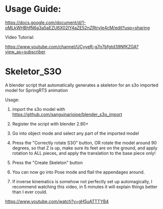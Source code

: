 # Usage Guide:
https://docs.google.com/document/d/1-oMLkWHBhfN6a3a5aEZU6X02lY4aZE52nZRtrvIe4cM/edit?usp=sharing

Video Tutorial:

https://www.youtube.com/channel/UCyyeR-g7n7bfgtd39NfKZGA?view_as=subscriber

# Skeletor_S3O
A blender script that automatically generates a skeleton for an s3o imported model for SpringRTS animation

Usage:
1. import the s3o model with https://github.com/sanguinariojoe/blender_s3o_import

2. Register the script with blender 2.80+ 

3. Go into object mode and select any part of the imported model

4. Press the "Correctly rotate S3O" button, OR rotate the model around 90 degrees, so that Z is up, make sure its feet are on the ground, and apply rotation to ALL pieces, and apply the translation to the base piece only!

5. Press the "Create Skeleton" button

6. You can now go into Pose mode and flail the appendages around. 

7. If inverse kinematics is somehow not perfectly set up automagically, I recommend watching this video, in 5 minutes it will explain things better than I ever could.

https://www.youtube.com/watch?v=gH5uATTTYB4




